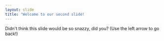 ```yaml
---
layout: slide
title: "Welcome to our second slide!
---
```

Didn't think this slide would be so snazzy, did you?
(Use the left arrow to go back!)